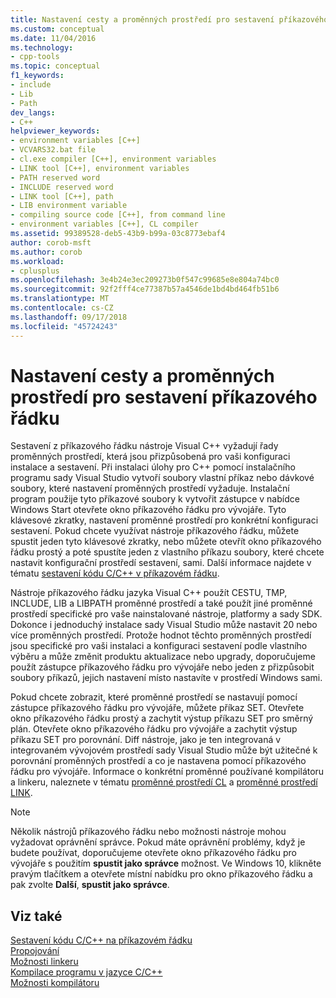 ```yaml
---
title: Nastavení cesty a proměnných prostředí pro sestavení příkazového řádku | Dokumentace Microsoftu
ms.custom: conceptual
ms.date: 11/04/2016
ms.technology:
- cpp-tools
ms.topic: conceptual
f1_keywords:
- include
- Lib
- Path
dev_langs:
- C++
helpviewer_keywords:
- environment variables [C++]
- VCVARS32.bat file
- cl.exe compiler [C++], environment variables
- LINK tool [C++], environment variables
- PATH reserved word
- INCLUDE reserved word
- LINK tool [C++], path
- LIB environment variable
- compiling source code [C++], from command line
- environment variables [C++], CL compiler
ms.assetid: 99389528-deb5-43b9-b99a-03c8773ebaf4
author: corob-msft
ms.author: corob
ms.workload:
- cplusplus
ms.openlocfilehash: 3e4b24e3ec209273b0f547c99685e8e804a74bc0
ms.sourcegitcommit: 92f2fff4ce77387b57a4546de1bd4bd464fb51b6
ms.translationtype: MT
ms.contentlocale: cs-CZ
ms.lasthandoff: 09/17/2018
ms.locfileid: "45724243"
---
```

# <a name="set-the-path-and-environment-variables-for-command-line-builds"></a>Nastavení cesty a proměnných prostředí pro sestavení příkazového řádku

Sestavení z příkazového řádku nástroje Visual C++ vyžadují řady proměnných prostředí, která jsou přizpůsobená pro vaši konfiguraci instalace a sestavení. Při instalaci úlohy pro C++ pomocí instalačního programu sady Visual Studio vytvoří soubory vlastní příkaz nebo dávkové soubory, které nastavení proměnných prostředí vyžaduje. Instalační program použije tyto příkazové soubory k vytvořit zástupce v nabídce Windows Start otevřete okno příkazového řádku pro vývojáře. Tyto klávesové zkratky, nastavení proměnné prostředí pro konkrétní konfiguraci sestavení. Pokud chcete využívat nástroje příkazového řádku, můžete spustit jeden tyto klávesové zkratky, nebo můžete otevřít okno příkazového řádku prostý a poté spustíte jeden z vlastního příkazu soubory, které chcete nastavit konfigurační prostředí sestavení, sami. Další informace najdete v tématu [sestavení kódu C/C++ v příkazovém řádku](building-on-the-command-line.md).

Nástroje příkazového řádku jazyka Visual C++ použít CESTU, TMP, INCLUDE, LIB a LIBPATH proměnné prostředí a také použít jiné proměnné prostředí specifické pro vaše nainstalované nástroje, platformy a sady SDK. Dokonce i jednoduchý instalace sady Visual Studio může nastavit 20 nebo více proměnných prostředí. Protože hodnot těchto proměnných prostředí jsou specifické pro vaši instalaci a konfiguraci sestavení podle vlastního výběru a může změnit produktu aktualizace nebo upgrady, doporučujeme použít zástupce příkazového řádku pro vývojáře nebo jeden z přizpůsobit soubory příkazů, jejich nastavení místo nastavíte v prostředí Windows sami.

Pokud chcete zobrazit, které proměnné prostředí se nastavují pomocí zástupce příkazového řádku pro vývojáře, můžete příkaz SET. Otevřete okno příkazového řádku prostý a zachytit výstup příkazu SET pro směrný plán. Otevřete okno příkazového řádku pro vývojáře a zachytit výstup příkazu SET pro porovnání. Diff nástroje, jako je ten integrovaná v integrovaném vývojovém prostředí sady Visual Studio může být užitečné k porovnání proměnných prostředí a co je nastavena pomocí příkazového řádku pro vývojáře. Informace o konkrétní proměnné používané kompilátoru a linkeru, naleznete v tématu [proměnné prostředí CL](../build/reference/cl-environment-variables.md) a [proměnné prostředí LINK](../build/reference/link-environment-variables.md).

> [!NOTE]
>  Několik nástrojů příkazového řádku nebo možnosti nástroje mohou vyžadovat oprávnění správce. Pokud máte oprávnění problémy, když je budete používat, doporučujeme otevřete okno příkazového řádku pro vývojáře s použitím **spustit jako správce** možnost. Ve Windows 10, klikněte pravým tlačítkem a otevřete místní nabídku pro okno příkazového řádku a pak zvolte **Další**, **spustit jako správce**.

## <a name="see-also"></a>Viz také

[Sestavení kódu C/C++ na příkazovém řádku](../build/building-on-the-command-line.md)<br/>
[Propojování](../build/reference/linking.md)<br/>
[Možnosti linkeru](../build/reference/linker-options.md)<br/>
[Kompilace programu v jazyce C/C++](../build/reference/compiling-a-c-cpp-program.md)<br/>
[Možnosti kompilátoru](../build/reference/compiler-options.md)
